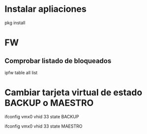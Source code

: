 # Instalar apliaciones 

pkg install 

# FW
## Comprobar listado de bloqueados

ipfw table all list

# Cambiar tarjeta virtual de estado BACKUP o MAESTRO

ifconfig vmx0 vhid 33 state BACKUP

ifconfig vmx0 vhid 33 state MAESTRO
